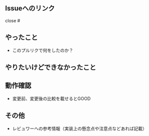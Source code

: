 ## Issueへのリンク

close #

## やったこと

- このプルリクで何をしたのか？

## やりたいけどできなかったこと

## 動作確認

- 変更前、変更後の比較を載せるとGOOD

## その他

- レビュワーへの参考情報（実装上の懸念点や注意点などあれば記載）
